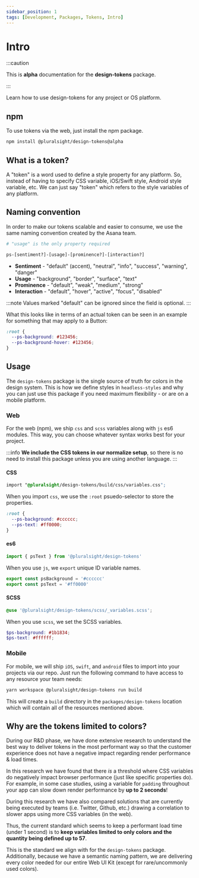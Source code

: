 ```yaml
---
sidebar_position: 1
tags: [Development, Packages, Tokens, Intro]
---
```


# Intro

:::caution

This is **alpha** documentation for the **design-tokens** package.

:::

<p class="page-subheadline" markdown="1">Learn how to use design-tokens for any project or OS platform.</p>

## npm

To use tokens via the web, just install the npm package.

```bash npm2yarn
npm install @pluralsight/design-tokens@alpha
```

## What is a token?

A "token" is a word used to define a style property for any platform. So, instead of having to specify CSS variable, iOS/Swift style, Android style variable, etc. We can just say "token" which refers to the style variables of any platform.

## Naming convention

In order to make our tokens scalable and easier to consume, we use the same naming convention created by the Asana team.

```bash
# "usage" is the only property required

ps-[sentiment?]-[usage]-[prominence?]-[interaction?]
```

- **Sentiment** - "default" (accent), "neutral", "info", "success", "warning", "danger"
- **Usage** - "background", "border", "surface", "text"
- **Prominence** - "default", "weak", "medium", "strong"
- **Interaction** - "default", "hover", "active", "focus", "disabled"

:::note
Values marked "default" can be ignored since the field is optional.
:::

What this looks like in terms of an actual token can be seen in an example for something that may apply to a Button:

```css title="Button example - not actual properties"
:root {
  --ps-background: #123456;
  --ps-background-hover: #123456;
}
```

## Usage

The `design-tokens` package is the single source of truth for colors in the design system. This is how we define styles in `headless-styles` and why you can just use this package if you need maximum flexibility - or are on a mobile platform.

### Web

For the web (npm), we ship `css` and `scss` variables along with `js` es6 modules. This way, you can choose whatever syntax works best for your project.

:::info
**We include the CSS tokens in our normalize setup**, so there is no need to install this package unless you are using another language.
:::

#### CSS

```css title="Alternatively importing tokens into your CSS"
import "@pluralsight/design-tokens/build/css/variables.css";
```

When you import `css`, we use the `:root` psuedo-selector to store the properties.

```css title="CSS import outcome (example)"
:root {
  --ps-background: #cccccc;
  --ps-text: #ff0000;
}
```

#### es6

```javascript title="Alternatively importing tokens into your JS"
import { psText } from '@pluralsight/design-tokens'
```

When you use `js`, we `export` unique ID variable names.

```javascript title="JS import outcome (example)"
export const psBackground = '#cccccc'
export const psText = '#ff0000'
```

#### SCSS

```scss title="Importing tokens into your SCSS"
@use '@pluralsight/design-tokens/scss/_variables.scss';
```

When you use `scss`, we set the SCSS variables.

```scss title="SCSS import outcome (example)"
$ps-background: #1b1834;
$ps-text: #ffffff;
```

### Mobile

For mobile, we will ship `iOS`, `swift`, and `android` files to import into your projects via our repo. Just run the following command to have access to any resource your team needs:

```bash
yarn workspace @pluralsight/design-tokens run build
```

This will create a `build` directory in the `packages/design-tokens` location which will contain all of the resources mentioned above.

## Why are the tokens limited to colors?

During our R&D phase, we have done extensive research to understand the best way to deliver tokens in the most performant way so that the customer experience does not have a negative impact regarding render performance & load times.

In this research we have found that there _is_ a threshold where CSS variables do negatively impact browser performance (just like specific properties do). For example, in some case studies, using a variable for `padding` throughout your app can slow down render performance by **up to 2 seconds**!

During this research we have also compared solutions that are currently being executed by teams (i.e. Twitter, Github, etc.) drawing a correlation to slower apps using more CSS variables (in the web).

Thus, the current standard which seems to keep a performant load time (under 1 second) is to **keep variables limited to only colors and the quantity being defined up to 57**.

This is the standard we align with for the `design-tokens` package. Additionally, because we have a semantic naming pattern, we are delivering every color needed for our entire Web UI Kit (except for rare/uncommonly used colors).
